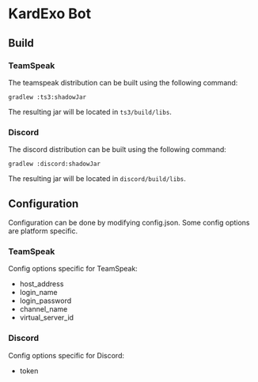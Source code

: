 # KardExo Bot

## Build
### TeamSpeak
The teamspeak distribution can be built using the following command:
```shell
gradlew :ts3:shadowJar
```
The resulting jar will be located in `ts3/build/libs`.

### Discord
The discord distribution can be built using the following command:
```shell
gradlew :discord:shadowJar
```
The resulting jar will be located in `discord/build/libs`.

## Configuration
Configuration can be done by modifying config.json.
Some config options are platform specific.

### TeamSpeak
Config options specific for TeamSpeak:
- host_address
- login_name
- login_password
- channel_name
- virtual_server_id

### Discord
Config options specific for Discord:
- token
